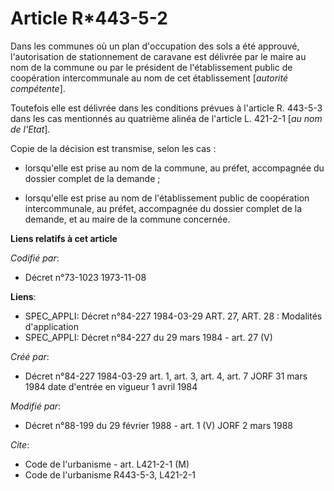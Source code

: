 # Article R*443-5-2

Dans les communes où un plan d'occupation des sols a été approuvé, l'autorisation de stationnement de caravane est délivrée
par le maire au nom de la commune ou par le président de l'établissement public de coopération intercommunale au nom de cet
établissement [*autorité compétente*].

Toutefois elle est délivrée dans les conditions prévues à l'article R. 443-5-3 dans les cas mentionnés au quatrième alinéa de
l'article L. 421-2-1 [*au nom de l'Etat*].

Copie de la décision est transmise, selon les cas :

- lorsqu'elle est prise au nom de la commune, au préfet, accompagnée du dossier complet de la demande ;

- lorsqu'elle est prise au nom de l'établissement public de coopération intercommunale, au préfet, accompagnée du dossier
complet de la demande, et au maire de la commune concernée.

**Liens relatifs à cet article**

_Codifié par_:

  - Décret n°73-1023 1973-11-08

**Liens**:

  - SPEC_APPLI: Décret n°84-227 1984-03-29 ART. 27, ART. 28 : Modalités d'application
  - SPEC_APPLI: Décret n°84-227 du 29 mars 1984 - art. 27 (V)

_Créé par_:

  - Décret n°84-227 1984-03-29 art. 1, art. 3, art. 4, art. 7 JORF 31 mars 1984 date d'entrée en vigueur 1 avril 1984

_Modifié par_:

  - Décret n°88-199 du 29 février 1988 - art. 1 (V) JORF 2 mars 1988

_Cite_:

  - Code de l'urbanisme - art. L421-2-1 (M)
  - Code de l'urbanisme R443-5-3, L421-2-1
